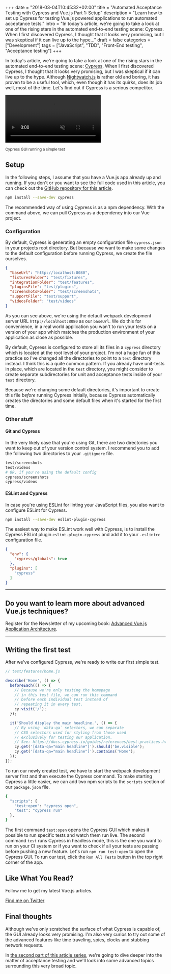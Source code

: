 +++
date = "2018-03-04T10:45:32+02:00"
title = "Automated Acceptance Testing with Cypress and Vue.js Part 1: Setup"
description = "Learn how to set up Cypress for testing Vue.js powered applications to run automated acceptance tests."
intro = "In today's article, we're going to take a look at one of the rising stars in the automated end-to-end testing scene: Cypress. When I first discovered Cypress, I thought that it looks very promising, but I was skeptical if it can live up to the hype..."
draft = false
categories = ["Development"]
tags = ["JavaScript", "TDD", "Front-End testing", "Acceptance testing"]
+++

In today's article, we're going to take a look at one of the rising stars in the automated end-to-end testing scene: [Cypress](https://www.cypress.io/). When I first discovered Cypress, I thought that it looks very promising, but I was skeptical if it can live up to the hype. Although [Nightwatch.js](http://nightwatchjs.org/) is rather old and boring, it has proven to be a useful tool, which, even though it has its quirks, does its job well, most of the time. Let's find out if Cypress is a serious competitor.

<div class="c-content__figure">
  <div class="c-content__broad">
    <video src="/videos/2018-03-04/cypress-gui.mp4" autoplay muted controls></video>
  </div>
  <p class="c-content__caption">
    <small>Cypress GUI running a simple test</small>
  </p>
</div>

## Setup

In the following steps, I assume that you have a Vue.js app already up and running. If you don't or you want to see the full code used in this article, you can check out the [GitHub repository for this article](https://github.com/maoberlehner/automated-acceptance-testing-with-cypress-and-vue).

```bash
npm install --save-dev cypress
```

The recommended way of using Cypress is as a npm dependency. With the command above, we can pull Cypress as a dependency into our Vue project.

### Configuration

By default, Cypress is generating an empty configuration file `cypress.json` in your projects root directory. But because we want to make some changes to the default configuration before running Cypress, we create the file ourselves.

```json
{
  "baseUrl": "http://localhost:8080",
  "fixturesFolder": "test/fixtures",
  "integrationFolder": "test/features",
  "pluginsFile": "test/plugins",
  "screenshotsFolder": "test/screenshots",
  "supportFile": "test/support",
  "videosFolder": "test/videos"
}
```

As you can see above, we're using the default webpack development server URL `http://localhost:8080` as our `baseUrl`. We do this for convenience, in a real world application you wan't to run your tests on a version of your app which matches the production environment of your application as close as possible.

By default, Cypress is configured to store all its files in a `cypress` directory which is located at the root level of your project. I'm not a huge fan of this practice so I've changed all the directories to point to a `test` directory instead. I think this is a quite common pattern. If you already have unit-tests in place, which are located in the `test` directory, you might consider to create separate subdirectories for unit and acceptance tests inside of your `test` directory.

Because we're changing some default directories, it's important to create this file _before_ running Cypress initially, because Cypress automatically creates the directories and some default files when it's started for the first time.

### Other stuff

#### Git and Cypress

In the very likely case that you're using Git, there are two directories you want to keep out of your version control system. I recommend you to add the following two directories to your `.gitignore` file.

```bash
test/screenshots
test/videos
# OR, if you're using the default config
cypress/screenshots
cypress/videos
```

#### ESLint and Cypress

In case you're using ESLint for linting your JavaScript files, you also want to configure ESLint for Cypress.

```bash
npm install --save-dev eslint-plugin-cypress
```

The easiest way to make ESLint work well with Cypress, is to install the Cypress ESLint plugin `eslint-plugin-cypress` and add it to your `.eslintrc` configuration file.

```json
{
  "env": {
    "cypress/globals": true
  },
  "plugins": [
    "cypress"
  ]
}
```

<div>
  <hr class="c-hr">
  <div class="c-service-info">
    <h2>Do you want to learn more about advanced Vue.js techniques?</h2>
    <p class="c-service-info__body">
      Register for the Newsletter of my upcoming book: <a class="c-anchor" href="https://oberlehner.us20.list-manage.com/subscribe?u=8476a98c5640f6c7b5530ea57&id=8b26bf120b" data-event-category="link" data-event-action="click: newsletter" data-event-label="Newsletter (article content)">Advanced Vue.js Application Architecture</a>.
    </p>
  </div>
  <hr class="c-hr">
</div>

## Writing the first test

After we've configured Cypress, we're ready to write our first simple test.

```js
// test/features/home.js

describe('Home', () => {
  beforeEach(() => {
    // Because we're only testing the homepage
    // in this test file, we can run this command
    // before each individual test instead of
    // repeating it in every test.
    cy.visit('/');
  });

  it('Should display the main headline.', () => {
    // By using `data-qa` selectors, we can separate
    // CSS selectors used for styling from those used
    // exclusively for testing our application.
    // See: https://docs.cypress.io/guides/references/best-practices.html#Selecting-Elements
    cy.get('[data-qa="main headline"]').should('be.visible');
    cy.get('[data-qa="main headline"]').contains('Home');
  });
});
```

To run our newly created test, we have to start the webpack development server first and then execute the Cypress command. To make starting Cypress a little easier, we can add two npm scripts to the `scripts` section of our `package.json` file.

```bash
{
  "scripts": {
    "test:open": "cypress open",
    "test": "cypress run"
  },
}
```

The first command `test:open` opens the Cypress GUI which makes it possible to run specific tests and watch them run live. The second command `test` runs Cypress in headless mode, this is the one you want to run on your CI system or if you want to check if all your tests are passing before pushing a new feature. Let's run `npm run test:open` to open the Cypress GUI. To run our test, click the `Run All Tests` button in the top right corner of the app.

<div class="c-content__broad">
  <div class="c-twitter-teaser">
    <div class="c-twitter-teaser__content">
      <h2 class="c-twitter-teaser__headline">Like What You Read?</h2>
      <p class="c-twitter-teaser__body">
        Follow me to get my latest Vue.js articles.
      </p>
      <a class="c-button c-button--outline c-twitter-teaser__button" rel="nofollow" href="https://twitter.com/maoberlehner" data-event-category="link" data-event-action="click: contact" data-event-label="Twitter (article content)">
        Find me on Twitter
      </a>
    </div>
  </div>
</div>

## Final thoughts

Although we've only scratched the surface of what Cypress is capable of, the GUI already looks very promising. I'm also very curios to try out some of the advanced features like time traveling, spies, clocks and stubbing network requests.

In [the second part of this article series](/blog/automated-acceptance-testing-with-cypress-and-vue-network-stubs-and-timers/), we're going to dive deeper into the matter of acceptance testing and we'll look into some advanced topics surrounding this very broad topic.
